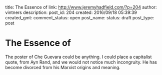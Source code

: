 title: The Essence of 
link: http://www.jeremyhadfield.com/?p=204
author: vintners
description: 
post_id: 204
created: 2016/09/18 05:39:39
created_gmt: 
comment_status: open
post_name: 
status: draft
post_type: post

# The Essence of 

The poster of Che Guevara could be anything. I could place a capitalist quote, from Ayn Rand, and we would not notice much incongruity. He has become divorced from his Marxist origins and meaning.